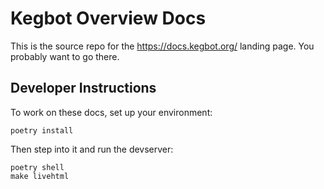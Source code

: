 # Kegbot Overview Docs

This is the source repo for the https://docs.kegbot.org/ landing page.
You probably want to go there.

## Developer Instructions

To work on these docs, set up your environment:

```
poetry install
```

Then step into it and run the devserver:

```
poetry shell
make livehtml
```
